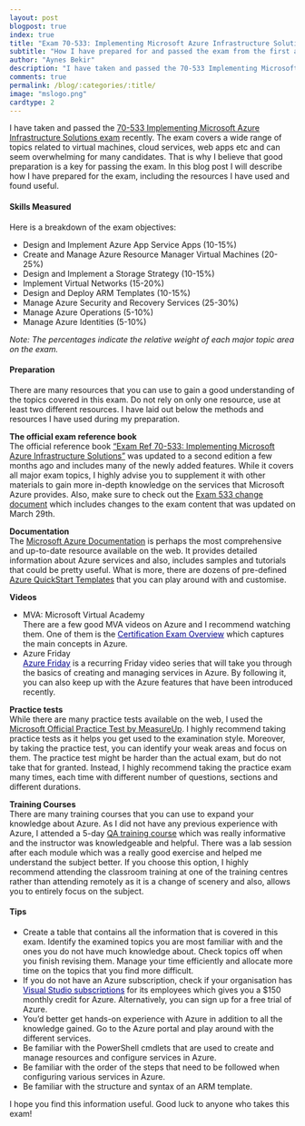 ```yaml
---
layout: post
blogpost: true
index: true
title: "Exam 70-533: Implementing Microsoft Azure Infrastructure Solutions - Preparation and Tips"
subtitle: "How I have prepared for and passed the exam from the first attempt..."
author: "Aynes Bekir"
description: "I have taken and passed the 70-533 Implementing Microsoft Azure Infrastructure Solutions exam</a> recently. The exam covers a wide range of topics related to virtual machines, cloud services, web apps etc and can seem overwhelming for many candidates. That is why I believe that good preparation is a key for passing the exam. In this blog post I will describe how I have prepared for the exam."
comments: true
permalink: /blog/:categories/:title/
image: "mslogo.png"
cardtype: 2
---
```


I have taken and passed the <a href="https://www.microsoft.com/en-us/learning/exam-70-533.aspx" target="_blank">70-533 Implementing Microsoft Azure Infrastructure Solutions exam</a> recently. The exam covers a wide range of topics related to virtual machines, cloud services, web apps etc and can seem overwhelming for many candidates. That is why I believe that good preparation is a key for passing the exam. In this blog post I will describe how I have prepared for the exam, including the resources I have used and found useful. 

#### **Skills Measured**
Here is a breakdown of the exam objectives:
- Design and Implement Azure App Service Apps (10-15%)
- Create and Manage Azure Resource Manager Virtual Machines (20-25%)
- Design and Implement a Storage Strategy (10-15%)
- Implement Virtual Networks (15-20%)
- Design and Deploy ARM Templates (10-15%)
- Manage Azure Security and Recovery Services (25-30%)
- Manage Azure Operations (5-10%)
- Manage Azure Identities (5-10%)

_Note: The percentages indicate the relative weight of each major topic area on the exam._

#### **Preparation**
There are many resources that you can use to gain a good understanding of the topics covered in this exam. Do not rely on only one resource, use at least two different resources. I have laid out below the methods and resources I have used during my preparation.

__The official exam reference book__
<br />The official reference book <a href="http://a.co/d/d0Y3nlm" target="_blank">“Exam Ref 70-533: Implementing Microsoft Azure Infrastructure Solutions”</a> was updated to a second edition a few months ago and includes many of the newly added features. While it covers all major exam topics, I highly advise you to supplement it with other materials to gain more in-depth knowledge on the services that Microsoft Azure provides. Also, make sure to check out the <a href="http://download.microsoft.com/download/8/4/8/848DD46A-05F2-4021-A118-036FC06647C5/533_OD_Changes.pdf">Exam 533 change document</a> which includes changes to the exam content that was updated on March 29th.

__Documentation__
<br />The <a href="https://docs.microsoft.com/en-gb/azure/" target="_blank">Microsoft Azure Documentation</a> is perhaps the most comprehensive and up-to-date resource available on the web. It provides detailed information about Azure services and also, includes samples and tutorials that could be pretty useful. What is more, there are dozens of pre-defined <a href="https://azure.microsoft.com/en-gb/resources/templates/" target="_blank">Azure QuickStart Templates</a> that you can play around with and customise. 

__Videos__
<br />
- MVA: Microsoft Virtual Academy
<br />There are a few good MVA videos on Azure and I recommend watching them. One of them is the <a href="https://mva.microsoft.com/en-US/training-courses/certification-exam-overview-70533-implementing-microsoft-azure-infrastructure-solutions-17405" target="_blank" style="color:	#00008B">Certification Exam Overview</a> which captures the main concepts in Azure.
- Azure Friday
<br /><a href="https://azure.microsoft.com/en-gb/resources/videos/azure-friday/" target="_blank" style="color:	#00008B">Azure Friday</a> is a recurring Friday video series that will take you through the basics of creating and managing services in Azure. By following it, you can also keep up with the Azure features that have been introduced recently.

__Practice tests__
<br />While there are many practice tests available on the web, I used the <a href="https://uk.mindhub.com/70-533-implementing-microsoft-azure-infrastructure/p/MU-70-533" target="_blank">Microsoft Official Practice Test by MeasureUp</a>. I highly recommend taking practice tests as it helps you get used to the examination style. Moreover, by taking the practice test, you can identify your weak areas and focus on them.
The practice test might be harder than the actual exam, but do not take that for granted. Instead, I highly recommend taking the practice exam many times, each time with different number of questions, sections and different durations.

__Training Courses__
<br />There are many training courses that you can use to expand your knowledge about Azure. As I did not have any previous experience with Azure, I attended a 5-day <a href="https://www.qa.com/training-courses/technical-it-training/microsoft/microsoft-azure/implementing-microsoft-azure-infrastructure-solutions" target="_blank">QA training course</a> which was really informative and the instructor was knowledgeable and helpful. There was a lab session after each module which was a really good exercise and helped me understand the subject better. If you choose this option, I highly recommend attending the classroom training at one of the training centres rather than attending remotely as it is a change of scenery and also, allows you to entirely focus on the subject.

#### **Tips**
- Create a table that contains all the information that is covered in this exam. Identify the examined topics you are most familiar with and the ones you do not have much knowledge about. Check topics off when you finish revising them. Manage your time efficiently and allocate more time on the topics that you find more difficult.
- If you do not have an Azure subscription, check if your organisation has <a href="https://visualstudio.microsoft.com/subscriptions/" target="_blank" style="color:#00008B">Visual Studio subscriptions</a>  for its employees which gives you a $150 monthly credit for Azure. Alternatively, you can sign up for a free trial of Azure.
- You’d better get hands-on experience with Azure in addition to all the knowledge gained. Go to the Azure portal and play around with the different services.
- Be familiar with the PowerShell cmdlets that are used to create and manage resources and configure services in Azure.
- Be familiar with the order of the steps that need to be followed when configuring various services in Azure.
- Be familiar with the structure and syntax of an ARM template.

I hope you find this information useful. Good luck to anyone who takes this exam!

